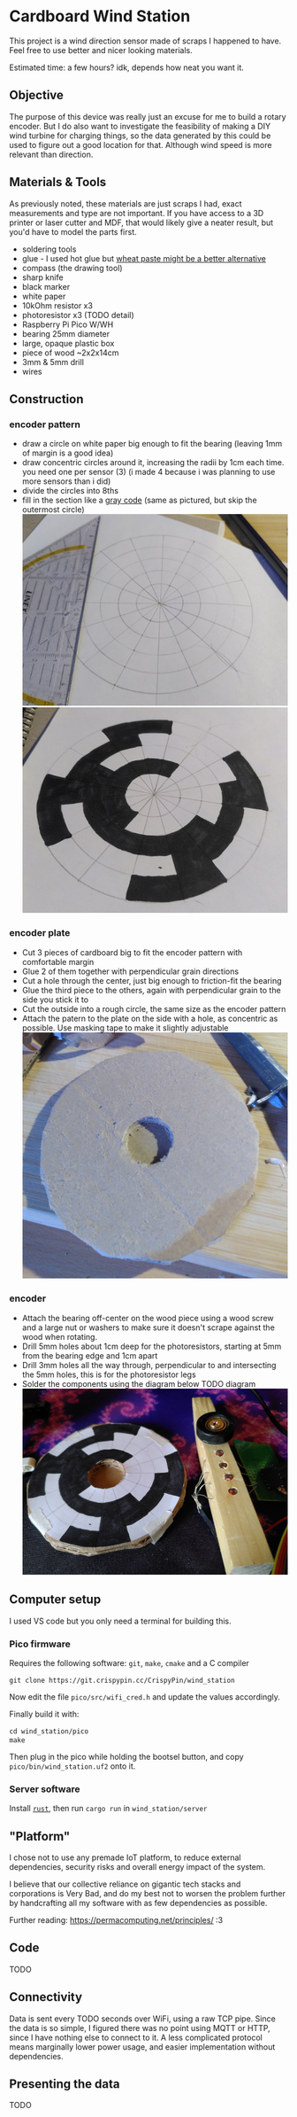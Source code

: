 # Cardboard Wind Station
This project is a wind direction sensor made of scraps I happened to have. Feel free to use better and nicer looking materials.

Estimated time: a few hours? idk, depends how neat you want it.

## Objective
The purpose of this device was really just an excuse for me to build a rotary encoder. But I do also want to investigate the feasibility of making a DIY wind turbine for charging things, so the data generated by this could be used to figure out a good location for that. Although wind speed is more relevant than direction.

## Materials & Tools
As previously noted, these materials are just scraps I had, exact measurements and type are not important. If you have access to a 3D printer or laser cutter and MDF, that would likely give a neater result, but you'd have to model the parts first.

- soldering tools
- glue - I used hot glue but [wheat paste might be a better alternative](https://www.youtube.com/watch?v=45JhacvmXV8)
- compass (the drawing tool)
- sharp knife
- black marker
- white paper
- 10kOhm resistor x3
- photoresistor x3 (TODO detail)
- Raspberry Pi Pico W/WH
- bearing 25mm diameter
- large, opaque plastic box
- piece of wood ~2x2x14cm
- 3mm & 5mm drill
- wires

## Construction
### encoder pattern
- draw a circle on white paper big enough to fit the bearing (leaving 1mm of margin is a good idea)
- draw concentric circles around it, increasing the radii by 1cm each time. you need one per sensor (3) (i made 4 because i was planning to use more sensors than i did)
- divide the circles into 8ths
- fill in the section like a [gray code](https://en.wikipedia.org/wiki/Gray_code#Position_encoders) (same as pictured, but skip the outermost circle)
![](img/encoder_pattern_grid.jpg)
![](img/encoder_pattern_filled.jpg)
### encoder plate
- Cut 3 pieces of cardboard big to fit the encoder pattern with comfortable margin
- Glue 2 of them together with perpendicular grain directions
- Cut a hole through the center, just big enough to friction-fit the bearing
- Glue the third piece to the others, again with perpendicular grain to the side you stick it to
- Cut the outside into a rough circle, the same size as the encoder pattern
- Attach the patern to the plate on the side with a hole, as concentric as possible. Use masking tape to make it slightly adjustable
![](img/encoder_plate_blank.jpg)
### encoder
- Attach the bearing off-center on the wood piece using a wood screw and a large nut or washers to make sure it doesn't scrape against the wood when rotating.
- Drill 5mm holes about 1cm deep for the photoresistors, starting at 5mm from the bearing edge and 1cm apart
- Drill 3mm holes all the way through, perpendicular to and intersecting the 5mm holes, this is for the photoresistor legs
- Solder the components using the diagram below
TODO diagram
![](img/encoder.jpg)

## Computer setup
I used VS code but you only need a terminal for building this.

### Pico firmware
Requires the following software: `git`, `make`, `cmake` and a C compiler
```
git clone https://git.crispypin.cc/CrispyPin/wind_station
```
Now edit the file `pico/src/wifi_cred.h` and update the values accordingly.

Finally build it with:
```
cd wind_station/pico
make
```
Then plug in the pico while holding the bootsel button, and copy `pico/bin/wind_station.uf2` onto it.

### Server software
Install [`rust`](https://rustup.rs/), then run `cargo run` in `wind_station/server`

## "Platform"
I chose not to use any premade IoT platform, to reduce external dependencies, security risks and overall energy impact of the system.

I believe that our collective reliance on gigantic tech stacks and corporations is Very Bad, and do my best not to worsen the problem further by handcrafting all my software with as few dependencies as possible.

Further reading: https://permacomputing.net/principles/ :3

## Code
TODO

## Connectivity
Data is sent every TODO seconds over WiFi, using a raw TCP pipe. Since the data is so simple, I figured there was no point using MQTT or HTTP, since I have nothing else to connect to it. A less complicated protocol means marginally lower power usage, and easier implementation without dependencies.

## Presenting the data
TODO
